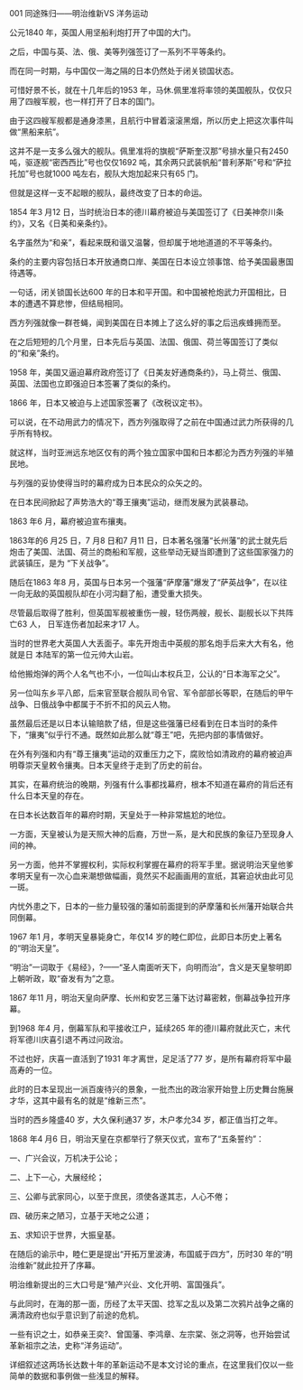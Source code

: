 001 同途殊归——明治维新VS 洋务运动





公元1840 年，英国人用坚船利炮打开了中国的大门。

之后，中国与英、法、俄、美等列强签订了一系列不平等条约。

而在同一时期，与中国仅一海之隔的日本仍然处于闭关锁国状态。

可惜好景不长，就在十几年后的1953 年，马休.佩里准将率领的美国舰队，仅仅只用了四艘军舰，也一样打开了日本的国门。

由于这四艘军舰都是通身漆黑，且航行中冒着滚滚黑烟，所以历史上把这次事件叫做“黑船来航”。



这并不是一支多么强大的舰队。佩里准将的旗舰“萨斯奎汉那”号排水量只有2450 吨，驱逐舰“密西西比”号也仅仅1692 吨，其余两只武装帆船“普利茅斯”号和“萨拉托加”号也就1000 吨左右，舰队大炮加起来只有65 门。

但就是这样一支不起眼的舰队，最终改变了日本的命运。

1854 年3 月12 日，当时统治日本的德川幕府被迫与美国签订了《日美神奈川条约》，又名《日美和亲条约》。

名字虽然为“和亲”，看起来既和谐又温馨，但却属于地地道道的不平等条约。

条约的主要内容包括日本开放通商口岸、美国在日本设立领事馆、给予美国最惠国待遇等。

一句话，闭关锁国长达600 年的日本和平开国。和中国被枪炮武力开国相比，日本的遭遇不算悲惨，但结局相同。



西方列强就像一群苍蝇，闻到美国在日本摊上了这么好的事之后迅疾蜂拥而至。

在之后短短的几个月里，日本先后与英国、法国、俄国、荷兰等国签订了类似的“和亲”条约。

1958 年，美国又逼迫幕府政府签订了《日美友好通商条约》，马上荷兰、俄国、英国、法国也立即强迫日本签署了类似的条约。

1866 年，日本又被迫与上述国家签署了《改税议定书》。

可以说，在不动用武力的情况下，西方列强取得了之前在中国通过武力所获得的几乎所有特权。

就这样，当时亚洲远东地区仅有的两个独立国家中国和日本都沦为西方列强的半殖民地。

与列强的妥协使得当时的幕府成为日本民众的众矢之的。

在日本民间掀起了声势浩大的“尊王攘夷”运动，继而发展为武装暴动。

1863 年6 月，幕府被迫宣布攘夷。

1863年的6 月25 日，7 月8 日和7 月11 日，日本著名强藩“长州藩”的武士就先后炮击了美国、法国、荷兰的商船和军舰，这些举动无疑当即遭到了这些国家强力的武装镇压，是为
“下关战争”。

随后在1863 年8 月，英国与日本另一个强藩“萨摩藩”爆发了“萨英战争”，在以往一向无敌的英国舰队却在小河沟翻了船，遭受重大损失。

尽管最后取得了胜利，但英国军舰被重伤一艘，轻伤两艘，舰长、副舰长以下共阵亡63 人，
日军连伤者加起来才17 人。

当时的世界老大英国人大丢面子。率先开炮击中英舰的那名炮手后来大大有名，他就是日
本陆军的第一位元帅大山岩。

给他搬炮弹的两个人名气也不小，一位叫山本权兵卫，公认的“日本海军之父”。

另一位叫东乡平八郎，后来官至联合舰队司令官、军令部部长等职，在随后的甲午战争、日俄战争中都属于不折不扣的风云人物。

虽然最后还是以日本认输赔款了结，但是这些强藩已经看到在日本当时的条件下，“攘夷”似乎行不通。既然如此那么就“尊王”吧，先把内部的事情做好。



在外有列强和内有“尊王攘夷”运动的双重压力之下，腐败恰如清政府的幕府被迫声明尊崇天皇敕令攘夷。日本天皇终于走到了历史的前台。

其实，在幕府统治的晚期，列强有什么事都找幕府，根本不知道在幕府的背后还有什么日本天皇的存在。

在日本长达数百年的幕府时期，天皇处于一种非常尴尬的地位。

一方面，天皇被认为是天照大神的后裔，万世一系，是大和民族的象征乃至现身人间的神。

另一方面，他并不掌握权利，实际权利掌握在幕府的将军手里。据说明治天皇他爹孝明天皇有一次心血来潮想做幅画，竟然买不起画画用的宣纸，其窘迫状由此可见一斑。

内忧外患之下，日本的一些力量较强的藩如前面提到的萨摩藩和长州藩开始联合共同倒幕。



1967 年1 月，孝明天皇暴毙身亡，年仅14 岁的睦仁即位，此即日本历史上著名的“明治天皇”。

“明治”一词取于《易经》，?——“圣人南面听天下，向明而治”，含义是天皇黎明即上朝听政，取“奋发有为”之意。

1867 年11 月，明治天皇向萨摩、长州和安艺三藩下达讨幕密敕，倒幕战争拉开序幕。

到1968 年4 月，倒幕军队和平接收江户，延续265 年的德川幕府就此灭亡，末代将军德川庆喜引退不再过问政治。

不过也好，庆喜一直活到了1931 年才离世，足足活了77 岁，是所有幕府将军中最高寿的一位。

此时的日本呈现出一派百废待兴的景象，一批杰出的政治家开始登上历史舞台施展才华，这其中最有名的就是“维新三杰”。

当时的西乡隆盛40 岁，大久保利通37 岁，木户孝允34 岁，都正值当打之年。

1868 年4 月6 日，明治天皇在京都举行了祭天仪式，宣布了“五条誓约”：

一、广兴会议，万机决于公论；

二、上下一心，大展经纶；

三、公卿与武家同心，以至于庶民，须使各遂其志，人心不倦；

四、破历来之陋习，立基于天地之公道；

五、求知识于世界，大振皇基。



在随后的谕示中，睦仁更是提出“开拓万里波涛，布国威于四方”，历时30 年的“明治维新”就此拉开了序幕。

明治维新提出的三大口号是“殖产兴业、文化开明、富国强兵”。



与此同时，在海的那一面，历经了太平天国、捻军之乱以及第二次鸦片战争之痛的满清政府也似乎意识到了前途的危机。

一些有识之士，如恭亲王奕?、曾国藩、李鸿章、左宗棠、张之洞等，也开始尝试革新祖宗之法，史称“洋务运动”。

详细叙述这两场长达数十年的革新运动不是本文讨论的重点，在这里我们仅以一些简单的数据和事例做一些浅显的解释。

